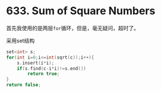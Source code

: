 # 633. Sum of Square Numbers

首先我使用的是两层```for```循环，但是，毫无疑问，超时了。



采用set结构

```cpp
set<int> s;
for(int i=0;i<=int(sqrt(c));i++){
	s.insert(i*i);
	if(s.find(c-i*i)!=s.end())
		return true;
}
return false;
```